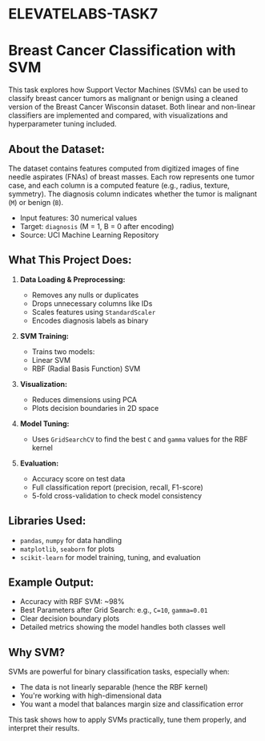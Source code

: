# ELEVATELABS-TASK7
# Breast Cancer Classification with SVM

This task explores how Support Vector Machines (SVMs) can be used to classify breast cancer tumors as malignant or benign using a cleaned version of the Breast Cancer Wisconsin dataset. Both linear and non-linear classifiers are implemented and compared, with visualizations and hyperparameter tuning included.


## About the Dataset:

The dataset contains features computed from digitized images of fine needle aspirates (FNAs) of breast masses. Each row represents one tumor case, and each column is a computed feature (e.g., radius, texture, symmetry). The diagnosis column indicates whether the tumor is malignant (`M`) or benign (`B`).

- Input features: 30 numerical values
- Target: `diagnosis` (M = 1, B = 0 after encoding)
- Source: UCI Machine Learning Repository


##  What This Project Does:

1. **Data Loading & Preprocessing:**

   - Removes any nulls or duplicates
   - Drops unnecessary columns like IDs
   - Scales features using `StandardScaler`
   - Encodes diagnosis labels as binary

2. **SVM Training:**
     
     - Trains two models:
     - Linear SVM
     - RBF (Radial Basis Function) SVM

3. **Visualization:**

   - Reduces dimensions using PCA
   - Plots decision boundaries in 2D space

5. **Model Tuning:**

   - Uses `GridSearchCV` to find the best `C` and `gamma` values for the RBF kernel

7. **Evaluation:**

   - Accuracy score on test data
   - Full classification report (precision, recall, F1-score)
   - 5-fold cross-validation to check model consistency



## Libraries Used:

- `pandas`, `numpy` for data handling
- `matplotlib`, `seaborn` for plots
- `scikit-learn` for model training, tuning, and evaluation

##  Example Output:

- Accuracy with RBF SVM: ~98%
- Best Parameters after Grid Search: e.g., `C=10`, `gamma=0.01`
- Clear decision boundary plots
- Detailed metrics showing the model handles both classes well

##  Why SVM?

SVMs are powerful for binary classification tasks, especially when:
- The data is not linearly separable (hence the RBF kernel)
- You're working with high-dimensional data
- You want a model that balances margin size and classification error

This task shows how to apply SVMs practically, tune them properly, and interpret their results.

